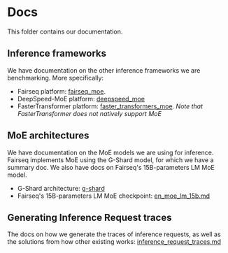# Docs
This folder contains our documentation.

## Inference frameworks
We have documentation on the other inference frameworks we are benchmarking. More specifically:

- Fairseq platform: [fairseq_moe](./fairseq_moe.md).
- DeepSpeed-MoE platform: [deepspeed_moe](./deepspeed_moe.md)
- FasterTransformer platform: [faster_transformers_moe](./faster_transformers_moe.md). *Note that FasterTransformer does not natively support MoE*

## MoE architectures
We have documentation on the MoE models we are using for inference. Fairseq implements MoE using the G-Shard model, for which we have a summary doc. We also have docs on Fairseq's 15B-parameters LM MoE model.

* G-Shard architecture: [g-shard](./g-shard.md)
* Fairseq's 15B-parameters LM MoE checkpoint: [en_moe_lm_15b.md](./en_moe_lm_15b.md)

## Generating Inference Request traces

The docs on how we generate the traces of inference requests, as well as the solutions from how other existing works: [inference_request_traces.md](./inference_request_traces.md)
